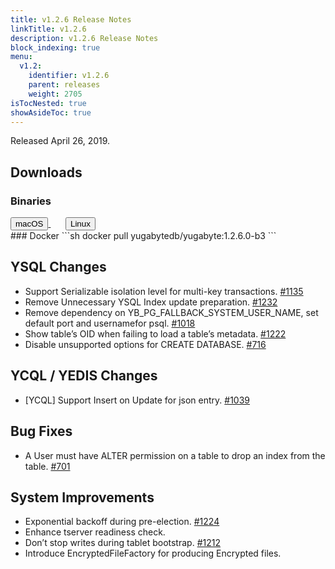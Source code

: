 ```yaml
---
title: v1.2.6 Release Notes
linkTitle: v1.2.6
description: v1.2.6 Release Notes
block_indexing: true
menu:
  v1.2:
    identifier: v1.2.6
    parent: releases
    weight: 2705
isTocNested: true
showAsideToc: true
---
```


Released April 26, 2019.

## Downloads
### Binaries
<a class="download-binary-link" href="https://downloads.yugabyte.com/yugabyte-ce-1.2.6.0-darwin.tar.gz">
  <button>
    <i class="fab fa-apple"></i><span class="download-text">macOS</span>
  </button>
</a>
&nbsp; &nbsp; &nbsp; 
<a class="download-binary-link" href="https://downloads.yugabyte.com/yugabyte-ce-1.2.6.0-linux.tar.gz">
  <button>
    <i class="fab fa-linux"></i><span class="download-text">Linux</span>
  </button>
</a>
<br />
### Docker
```sh
docker pull yugabytedb/yugabyte:1.2.6.0-b3
```

## YSQL Changes
* Support Serializable isolation level for multi-key transactions. [#1135](https://github.com/yugabyte/yugabyte-db/issues/1135)
* Remove Unnecessary YSQL Index update preparation. [#1232](https://github.com/yugabyte/yugabyte-db/issues/1232)
* Remove dependency on YB_PG_FALLBACK_SYSTEM_USER_NAME, set default port and usernamefor psql. [#1018](https://github.com/yugabyte/yugabyte-db/issues/1018)
* Show table’s OID when failing to load a table’s metadata. [#1222](https://github.com/yugabyte/yugabyte-db/issues/1222)
* Disable unsupported options for CREATE DATABASE. [#716](https://github.com/yugabyte/yugabyte-db/issues/716)

## YCQL / YEDIS Changes
* [YCQL] Support Insert on Update for json entry. [#1039](https://github.com/yugabyte/yugabyte-db/issues/1039)

## Bug Fixes
* A User must have ALTER permission on a table to drop an index from the table. [#701](https://github.com/yugabyte/yugabyte-db/issues/701)

## System Improvements
* Exponential backoff during pre-election. [#1224](https://github.com/yugabyte/yugabyte-db/issues/1224)
* Enhance tserver readiness check.
* Don’t stop writes during tablet bootstrap. [#1212](https://github.com/yugabyte/yugabyte-db/issues/1212)
* Introduce EncryptedFileFactory for producing Encrypted files.

